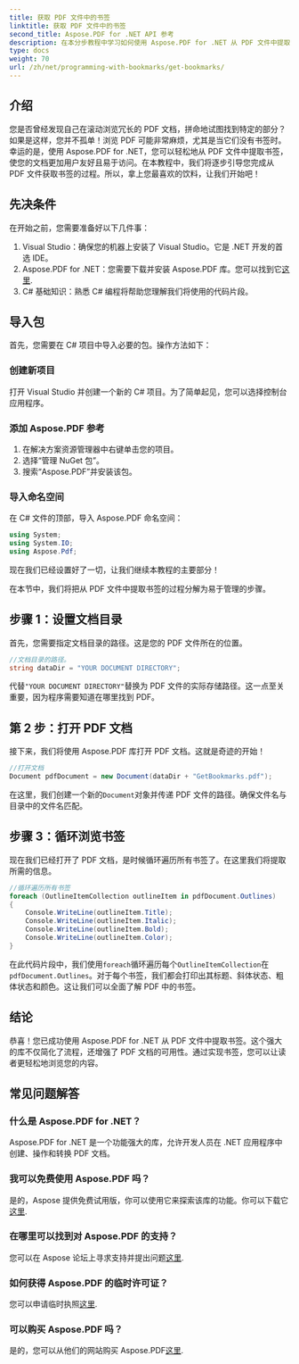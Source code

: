 ```yaml
---
title: 获取 PDF 文件中的书签
linktitle: 获取 PDF 文件中的书签
second_title: Aspose.PDF for .NET API 参考
description: 在本分步教程中学习如何使用 Aspose.PDF for .NET 从 PDF 文件中提取书签。增强您的 PDF 导航。
type: docs
weight: 70
url: /zh/net/programming-with-bookmarks/get-bookmarks/
---
```

## 介绍

您是否曾经发现自己在滚动浏览冗长的 PDF 文档，拼命地试图找到特定的部分？如果是这样，您并不孤单！浏览 PDF 可能非常麻烦，尤其是当它们没有书签时。幸运的是，使用 Aspose.PDF for .NET，您可以轻松地从 PDF 文件中提取书签，使您的文档更加用户友好且易于访问。在本教程中，我们将逐步引导您完成从 PDF 文件获取书签的过程。所以，拿上您最喜欢的饮料，让我们开始吧！

## 先决条件

在开始之前，您需要准备好以下几件事：

1. Visual Studio：确保您的机器上安装了 Visual Studio。它是 .NET 开发的首选 IDE。
2.  Aspose.PDF for .NET：您需要下载并安装 Aspose.PDF 库。您可以找到它[这里](https://releases.aspose.com/pdf/net/).
3. C# 基础知识：熟悉 C# 编程将帮助您理解我们将使用的代码片段。

## 导入包

首先，您需要在 C# 项目中导入必要的包。操作方法如下：

### 创建新项目

打开 Visual Studio 并创建一个新的 C# 项目。为了简单起见，您可以选择控制台应用程序。

### 添加 Aspose.PDF 参考

1. 在解决方案资源管理器中右键单击您的项目。
2. 选择“管理 NuGet 包”。
3. 搜索“Aspose.PDF”并安装该包。

### 导入命名空间

在 C# 文件的顶部，导入 Aspose.PDF 命名空间：

```csharp
using System;
using System.IO;
using Aspose.Pdf;
```

现在我们已经设置好了一切，让我们继续本教程的主要部分！

在本节中，我们将把从 PDF 文件中提取书签的过程分解为易于管理的步骤。

## 步骤 1：设置文档目录

首先，您需要指定文档目录的路径。这是您的 PDF 文件所在的位置。

```csharp
//文档目录的路径。
string dataDir = "YOUR DOCUMENT DIRECTORY";
```

代替`"YOUR DOCUMENT DIRECTORY"`替换为 PDF 文件的实际存储路径。这一点至关重要，因为程序需要知道在哪里找到 PDF。

## 第 2 步：打开 PDF 文档

接下来，我们将使用 Aspose.PDF 库打开 PDF 文档。这就是奇迹的开始！

```csharp
//打开文档
Document pdfDocument = new Document(dataDir + "GetBookmarks.pdf");
```

在这里，我们创建一个新的`Document`对象并传递 PDF 文件的路径。确保文件名与目录中的文件名匹配。

## 步骤 3：循环浏览书签

现在我们已经打开了 PDF 文档，是时候循环遍历所有书签了。在这里我们将提取所需的信息。

```csharp
//循环遍历所有书签
foreach (OutlineItemCollection outlineItem in pdfDocument.Outlines)
{
    Console.WriteLine(outlineItem.Title);
    Console.WriteLine(outlineItem.Italic);
    Console.WriteLine(outlineItem.Bold);
    Console.WriteLine(outlineItem.Color);
}
```

在此代码片段中，我们使用`foreach`循环遍历每个`OutlineItemCollection`在`pdfDocument.Outlines`。对于每个书签，我们都会打印出其标题、斜体状态、粗体状态和颜色。这让我们可以全面了解 PDF 中的书签。

## 结论

恭喜！您已成功使用 Aspose.PDF for .NET 从 PDF 文件中提取书签。这个强大的库不仅简化了流程，还增强了 PDF 文档的可用性。通过实现书签，您可以让读者更轻松地浏览您的内容。

## 常见问题解答

### 什么是 Aspose.PDF for .NET？
Aspose.PDF for .NET 是一个功能强大的库，允许开发人员在 .NET 应用程序中创建、操作和转换 PDF 文档。

### 我可以免费使用 Aspose.PDF 吗？
是的，Aspose 提供免费试用版，你可以使用它来探索该库的功能。你可以下载它[这里](https://releases.aspose.com/).

### 在哪里可以找到对 Aspose.PDF 的支持？
您可以在 Aspose 论坛上寻求支持并提出问题[这里](https://forum.aspose.com/c/pdf/10).

### 如何获得 Aspose.PDF 的临时许可证？
您可以申请临时执照[这里](https://purchase.aspose.com/temporary-license/).

### 可以购买 Aspose.PDF 吗？
是的，您可以从他们的网站购买 Aspose.PDF[这里](https://purchase.aspose.com/buy).
